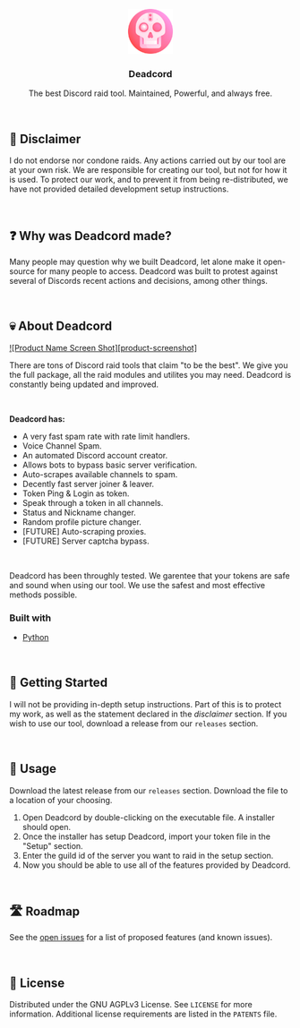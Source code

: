 <p align="center">
<img src="deadcord.png" alt="Logo" width="80" height="80"><h3 align="center">Deadcord</h3><p align="center">The best Discord raid tool. Maintained, Powerful, and always free.</p>
<br>

## 🚨 Disclaimer
I do not endorse nor condone raids. Any actions carried out by our tool are at your own risk. We are responsible for creating our tool, but not for how it is used.
To protect our work, and to prevent it from being re-distributed, we have not provided detailed development setup instructions.

<br>

## ❓ Why was Deadcord made?
Many people may question why we built Deadcord, let alone make it open-source for many people to access. Deadcord was built to protest against several of Discords recent actions and decisions, among other things.

<br>

## 💀 About Deadcord

[![Product Name Screen Shot][product-screenshot]](https://example.com)

There are tons of Discord raid tools that claim "to be the best". We give you the full package, all the raid modules and utilites you may need. Deadcord is constantly being updated and improved.

<br>

**Deadcord has:**
* A very fast spam rate with rate limit handlers.
* Voice Channel Spam.
* An automated Discord account creator.
* Allows bots to bypass basic server verification.
* Auto-scrapes available channels to spam.
* Decently fast server joiner & leaver.
* Token Ping & Login as token.
* Speak through a token in all channels.
* Status and Nickname changer.
* Random profile picture changer.
* [FUTURE] Auto-scraping proxies.
* [FUTURE] Server captcha bypass.
<br>

Deadcord has been throughly tested. We garentee that your tokens are safe and sound when using our tool. We use the safest and most effective methods possible.

### Built with

* [Python](https://www.python.org/)

<br>

## 🏁 Getting Started

I will not be providing in-depth setup instructions. Part of this is to protect my work, as well as the statement declared in the *disclaimer* section. If you wish to use our tool, download a release from our `releases` section.

<br>

## 🧰 Usage

Download the latest release from our `releases` section. Download the file to a location of your choosing.

1. Open Deadcord by double-clicking on the executable file. A installer should open.
2. Once the installer has setup Deadcord, import your token file in the "Setup" section.
3. Enter the guild id of the server you want to raid in the setup section.
4. Now you should be able to use all of the features provided by Deadcord.

<br>

## 🛣️ Roadmap

See the [open issues]() for a list of proposed features (and known issues).

<br>

## 📜 License

Distributed under the GNU AGPLv3 License. See `LICENSE` for more information. Additional license requirements are listed in the `PATENTS` file.
